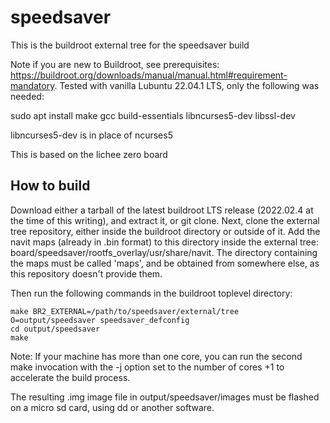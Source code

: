 # speedsaver #

This is the buildroot external tree for the speedsaver build

Note if you are new to Buildroot, see prerequisites: https://buildroot.org/downloads/manual/manual.html#requirement-mandatory. Tested with vanilla Lubuntu 22.04.1 LTS, only the following was needed:

sudo apt install make gcc build-essentials libncurses5-dev libssl-dev

libncurses5-dev is in place of ncurses5

This is based on the lichee zero board

## How to build ##

Download either a tarball of the latest buildroot LTS release (2022.02.4 at the time of this writing), and extract it, or git  clone.
Next, clone the external tree repository, either inside the buildroot directory or outside of it.
Add the navit maps (already in .bin format) to this directory inside the external tree: board/speedsaver/rootfs_overlay/usr/share/navit. The directory containing the maps must be called 'maps', and be obtained from somewhere else, as this repository doesn't provide them.

Then run the following commands in the buildroot toplevel directory:

```
make BR2_EXTERNAL=/path/to/speedsaver/external/tree O=output/speedsaver speedsaver_defconfig
cd output/speedsaver
make
```

Note: If your machine has more than one core, you can run the second make invocation with the -j option set to the number of cores +1 to accelerate the build process.

The resulting .img image file in output/speedsaver/images must be flashed on a micro sd card, using dd or another software.
